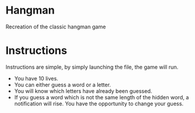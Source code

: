 # Hangman
Recreation of the classic hangman game

# Instructions
Instructions are simple, by simply launching the file, the game will run.
- You have 10 lives.
- You can either guess a word or a letter.
- You will know which letters have already been guessed.
- If you guess a word which is not the same length of the hidden word, a notification will rise. You have the opportunity to change your guess.
